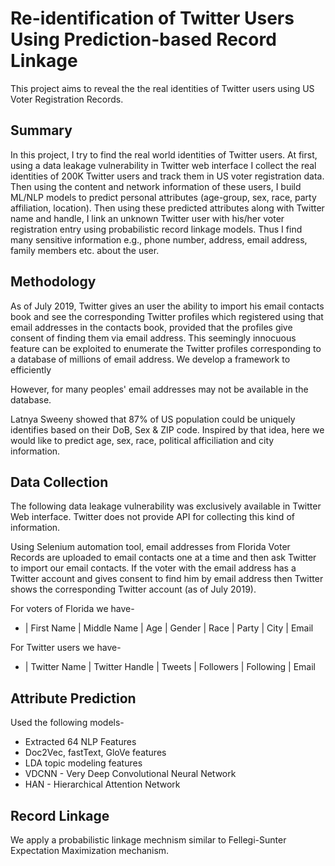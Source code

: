 # Re-identification of Twitter Users Using Prediction-based Record Linkage
This project aims to reveal the the real identities of Twitter users using US Voter Registration Records.

## Summary

In this project, I try to find the real world identities of Twitter users. At first, using a data leakage vulnerability in Twitter web interface I collect the real identities of 200K Twitter users and track them in US voter registration data. Then using the content and network information of these users, I build ML/NLP models to predict personal attributes (age-group, sex, race, party affiliation, location). Then using these predicted attributes along with Twitter name and handle, I link an unknown Twitter user with his/her voter registration entry using probabilistic record linkage models. Thus I find many sensitive information e.g., phone number, address, email address, family members etc. about the user. 

## Methodology
As of July 2019, Twitter gives an user the ability to import his email contacts book and see the corresponding Twitter profiles which registered using that email addresses in the contacts book, provided that the profiles give consent of finding them via email address. This seemingly innocuous feature can be exploited to enumerate the Twitter profiles corresponding to a database of millions of email address. We develop a framework to efficiently 

However, for many peoples' email addresses may not be available in the database. 

Latnya Sweeny showed that 87% of US population could be uniquely identifies based on their DoB, Sex & ZIP code. Inspired by that idea, here we would like to predict age, sex, race, political afficiliation and city information. 

## Data Collection

The following data leakage vulnerability was exclusively available in Twitter Web interface. Twitter does not provide API for collecting this kind of information.

Using Selenium automation tool, email addresses from Florida Voter Records are uploaded to email contacts one at a time and then ask Twitter to import our email contacts. If the voter with the email address has a Twitter account and gives consent to find him by email address then Twitter shows the corresponding Twitter account (as of July 2019). 

For voters of Florida we have-

* | First Name | Middle Name | Age | Gender | Race | Party | City | Email

For Twitter users we have-

* | Twitter Name | Twitter Handle | Tweets | Followers | Following | Email

## Attribute Prediction
Used the following models-

* Extracted 64 NLP Features
* Doc2Vec, fastText, GloVe features
* LDA topic modeling features
* VDCNN - Very Deep Convolutional Neural Network
* HAN - Hierarchical Attention Network

## Record Linkage
We apply a probabilistic linkage mechnism similar to Fellegi-Sunter Expectation Maximization mechanism.


